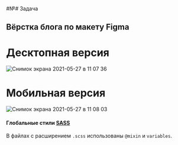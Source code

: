 
#№# Задача

## Вёрстка блога по макету Figma

# Десктопная версия

![Снимок экрана 2021-05-27 в 11 07 36](https://user-images.githubusercontent.com/64001891/119791987-fe64c980-bedd-11eb-97aa-1b4188c3bdb9.png)

# Мобильная версия

![Снимок экрана 2021-05-27 в 11 08 03](https://user-images.githubusercontent.com/64001891/119792063-10df0300-bede-11eb-8231-b1906d5ffba2.png)


#### Глобальные стили [SASS](https://sass-lang.com/)

В файлах с расширением `.scss` использованы `@mixin` и `variables`.
